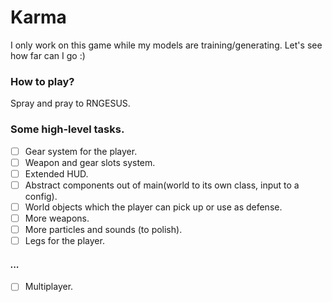 Karma
======
I only work on this game while my models are training/generating.
Let's see how far can I go :)

### How to play?
Spray and pray to RNGESUS.

### Some high-level tasks.
- [ ] Gear system for the player.
- [ ] Weapon and gear slots system.
- [ ] Extended HUD.
- [ ] Abstract components out of main(world to its own class, input to a config).
- [ ] World objects which the player can pick up or use as defense.
- [ ] More weapons.
- [ ] More particles and sounds (to polish).
- [ ] Legs for the player.

#### *...*

- [ ] Multiplayer.